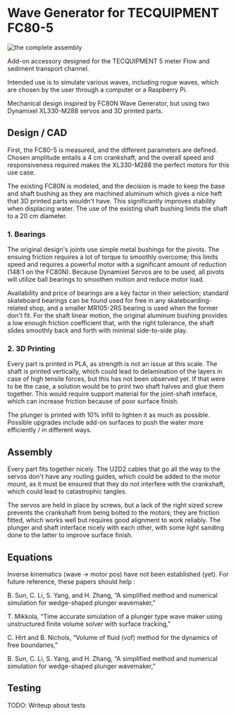 # Wave Generator for TECQUIPMENT FC80-5

![the complete assembly](https://github.com/nicohmje/wave_generator/blob/main/wave_gen_pic.JPEG?raw=true)

Add-on accessory designed for the TECQUIPMENT 5 meter Flow and sediment transport channel.

Intended use is to simulate various waves, including rogue waves, which are chosen by the user through a computer or a Raspberry Pi. 

Mechanical design inspired by FC80N Wave Generator, but using two Dynamixel XL330-M288 servos and 3D printed parts. 

## Design / CAD  

First, the FC80-5 is measured, and the different parameters are defined. Chosen amplitude entails a 4 cm crankshaft, and the overall speed and responsiveness required makes the XL330-M288 the perfect motors for this use case. 

The existing FC80N is modeled, and the decision is made to keep the base and shaft bushing as they are machined aluminum which gives a nice heft that 3D printed parts wouldn't have. This significantly improves stability when displacing water. The use of the existing shaft bushing limits the shaft to a 20 cm diameter.

### 1. Bearings

The original design's joints use simple metal bushings for the pivots. The ensuing friction requires a lot of torque to smoothly overcome; this limits speed and requires a powerful motor with a significant amount of reduction (148:1 on the FC80N). Because Dynamixel Servos are to be used, all pivots will utilize ball bearings to smoothen motion and reduce motor load. 

Availability and price of bearings are a key factor in their selection; standard skateboard bearings can be found used for free in any skateboarding-related shop, and a smaller MR105-2RS bearing is used when the former don't fit. For the shaft linear motion, the original aluminum bushing provides a low enough friction coefficient that, with the right tolerance, the shaft slides smoothly back and forth with minimal side-to-side play.

### 2. 3D Printing

Every part is printed in PLA, as strength is not an issue at this scale. The shaft is printed vertically, which could lead to delamination of the layers in case of high tensile forces, but this has not been observed yet. If that were to be the case, a solution would be to print two shaft halves and glue them together. This would require support material for the joint-shaft inteface, which can increase friction because of poor surface finish. 

The plunger is printed with 10% infill to lighten it as much as possible. Possible upgrades include add-on surfaces to push the water more efficiently / in different ways. 


## Assembly

Every part fits together nicely. The U2D2 cables that go all the way to the servos don't have any routing guides, which could be added to the motor mount, as it must be ensured that they do not interfere with the crankshaft, which could lead to catastrophic tangles. 

The servos are held in place by screws, but a lack of the right sized screw prevents the crankshaft from being bolted to the motors; they are friction fitted, which works well but requires good alignment to work reliably. The plunger and shaft interface nicely with each other, with some light sanding done to the latter to improve surface finish.


## Equations

Inverse kinematics (wave -> motor pos) have not been established (yet). For future reference, these papers should help : 

B. Sun, C. Li, S. Yang, and H. Zhang, “A simplified method and numerical simulation for wedge-shaped plunger wavemaker,”

T. Mikkola, “Time accurate simulation of a plunger type wave maker using unstructured finite volume solver with surface tracking,”

C. Hirt and B. Nichols, “Volume of fluid (vof) method for the dynamics of free boundaries,”

B. Sun, C. Li, S. Yang, and H. Zhang, “A simplified method and numerical simulation for wedge-shaped plunger wavemaker,”

## Testing

TODO: Writeup about tests 
